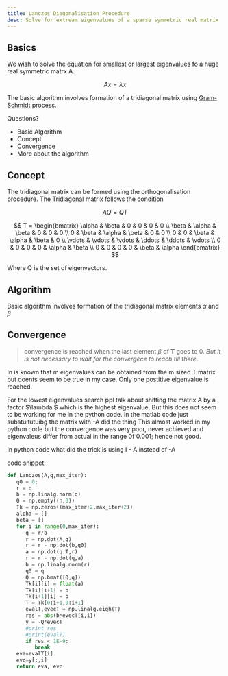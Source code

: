 ```yaml
---
title: Lanczos Diagonalisation Procedure
desc: Solve for extream eigenvalues of a sparse symmetric real matrix
---
```


## Basics


We wish to solve the equation for smallest or largest eigenvalues fo a huge real symmetric matrx A.

$$ Ax = \lambda x $$

The basic algorithm involves formation of a tridiagonal matrix using [Gram-Schmidt](https://en.wikipedia.org/wiki/Gram%E2%80%93Schmidt_process) process.

Questions?

- Basic Algorithm
- Concept
- Convergence
- More about the algorithm

## Concept 

The tridiagonal matrix can be formed using the orthogonalisation procedure.
The Tridiagonal matrix follows the condition

$$ AQ = QT $$


$$
T = 
\begin{bmatrix}
     \alpha         & \beta    	& 0 		& 0 		& 0 		& 0 \\
     \beta       	& \alpha    & \beta 	& 0 		& 0 		& 0 \\
     0       		& \beta    	& \alpha 	& \beta 	& 0 	 	& 0 \\
     0       		& 0   		& \beta 	& \alpha 	& \beta 	& 0 \\
	 \vdots 		& \vdots 	& \vdots 	& \ddots 	& \ddots 	& \vdots \\ 
     0         		& 0  		& 0 	 	& 0   		& \alpha 	& \beta \\
     0         		& 0  		& 0 	 	& 0			& \beta 	& \alpha
\end{bmatrix}
$$

Where Q is the set of eigenvectors.

## Algorithm

Basic algorithm involves formation of the tridiagonal matrix elements $\alpha$ and $\beta$

## Convergence


> convergence is reached when the last element $\beta$ of  **T**  goes to 0.
> *But it is not necessary to wait for the convergece to reach till there*.

In is known that m eigenvalues can be obtained from the m sized T matrix but doents seem to be true in my case.
Only one postitive eigenvalue is reached.

For the lowest eigenvalues search ppl talk about shifting the matrix A by a factor $\lambda $ which is the highest eigenvalue. 
But this does not seem to be working for me in the python code.
In the matlab code just substuitutuibg the matrix with -A did the thing
This almost worked in my python code but the convergence was very poor, never achieved and eigenvaleus differ from actual in the range 0f 0.001; hence not good.

In python code what did the trick is using I - A instead of -A

code snippet:

```python
def Lanczos(A,q,max_iter):
   q0 = 0;
   r = q
   b = np.linalg.norm(q)
   Q = np.empty((n,0))
   Tk = np.zeros((max_iter+2,max_iter+2))
   alpha = []
   beta = []
   for i in range(0,max_iter):
      q = r/b
      r = np.dot(A,q)
      r = r - np.dot(b,q0)
      a = np.dot(q.T,r)
      r = r - np.dot(q,a)
      b = np.linalg.norm(r)
      q0 = q
      Q = np.bmat([Q,q])
      Tk[i][i] = float(a)
      Tk[i][i+1] = b
      Tk[i+1][i] = b
      T = Tk[0:i+1,0:i+1]
      evalT,evecT = np.linalg.eigh(T)
      res = abs(b*evecT[i,i])
      y = -Q*evecT
      #print res
      #print(evalT)
      if res < 1E-9:
         break
   eva=evalT[i]
   evc=y[:,i]
   return eva, evc

```
